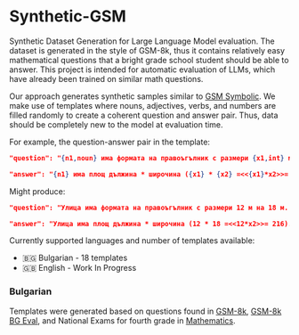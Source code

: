 # Synthetic-GSM
Synthetic Dataset Generation for Large Language Model evaluation. The dataset is generated in the style of GSM-8k, thus it contains relatively easy mathematical questions that a bright grade school student should be able to answer. This project is intended for automatic evaluation of LLMs, which have already been trained on similar math questions.

Our approach generates synthetic samples similar to [GSM Symbolic](https://arxiv.org/html/2410.05229v1). We make use of templates where nouns, adjectives, verbs, and numbers are filled randomly to create a coherent question and answer pair. Thus, data should be completely new to the model at evaluation time.

For example, the question-answer pair in the template:
```JSON
"question": "{n1,noun} има формата на правоъгълник с размери {x1,int} м на {x2,int} м. {x3,int,inv-str} е покрита с {n2,noun--cover,n1}, а останалата част - с {n3,noun--cover,n1}. Каква част е покрита с {n3}?",

"answer": "{n1} има площ дължина * широчина ({x1} * {x2} =<<{x1}*x2>>= {area}).\nПлощта на частта покрита с {n2} e {area} / {x3} =<<{area}/{x3}>>= {x4} квадратни метри.\nОстаналата част, покрита с {n3}, е {area} - {x4}=<<{area}-{x4}>>={x5} кв.м.\n### {x5}"
```

Might produce:

```JSON
"question": "Улица има формата на правоъгълник с размери 12 м на 18 м. Една четвърт е покрита с ябълки, а останалата част - с череши. Каква част е покрита с череши?",

"answer": "Улица има площ дължина * широчина (12 * 18 =<<12*x2>>= 216).\nПлощта на частта покрита с ябълки e 216 / 4 =<<216/4>>= 54.0 квадратни метри.\nОстаналата част, покрита с череши, е 216 - 54.0=<<216-54.0>>=162.0 кв.М\n### 162.0"
```


Currently supported languages and number of templates available:
- 🇧🇬 Bulgarian - 18 templates
- 🇬🇧 English - Work In Progress



### Bulgarian

Templates were generated based on questions found in [GSM-8k](https://huggingface.co/datasets/openai/gsm8k), [GSM-8k BG Eval](https://huggingface.co/datasets/INSAIT-Institute/GSM8k-bgeval), and National Exams for fourth grade in [Mathematics](https://www.mon.bg/obshto-obrazovanie/natsionalno-vanshno-otsenyavane-nvo/nvo-za-iv-klas/testove-i-verni-otgovori-ot-nvo-za-iv-klas-po-godini/).


